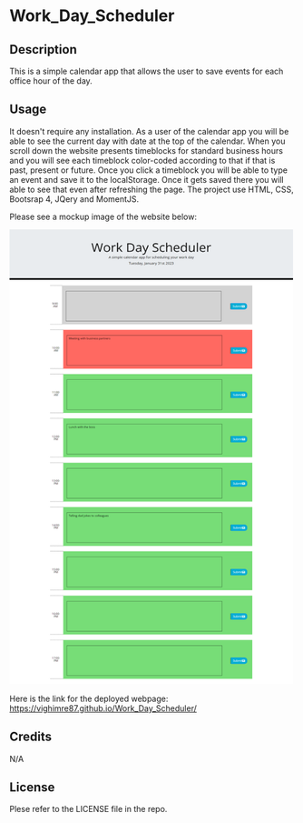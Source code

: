 # Work_Day_Scheduler

## Description
This is a simple calendar app that allows the user to save events for each office hour of the day.

## Usage
It doesn't require any installation. As a user of the calendar app you will be able to see the current day with date at the top of the calendar. When you scroll down the website presents timeblocks for standard business hours and you will see each timeblock color-coded according to that if that is past, present or future. Once you click a timeblock you will be able to type an event and save it to the localStorage. Once it gets saved there you will able to see that even after refreshing the page. The project use HTML, CSS, Bootsrap 4, JQery and MomentJS.


Please see a mockup image of the website below:


<img src="assets/images/mockup-image.png" alt="Mockup image of the website" style="width:500px; height:800px"/>


Here is the link for the deployed webpage: https://vighimre87.github.io/Work_Day_Scheduler/

## Credits
N/A
<br>

## License
Plese refer to the LICENSE file in the repo.